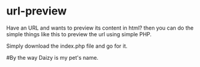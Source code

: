 # url-preview
Have an URL and wants to preview its content in html? then you can do the simple things like this to preview the url using simple PHP.

Simply download the index.php file and go for it.

#By the way Daizy is my pet's name.
